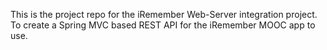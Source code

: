 This is the project repo for the iRemember Web-Server integration project. To create a Spring MVC based REST API for the iRemember MOOC app to use.
